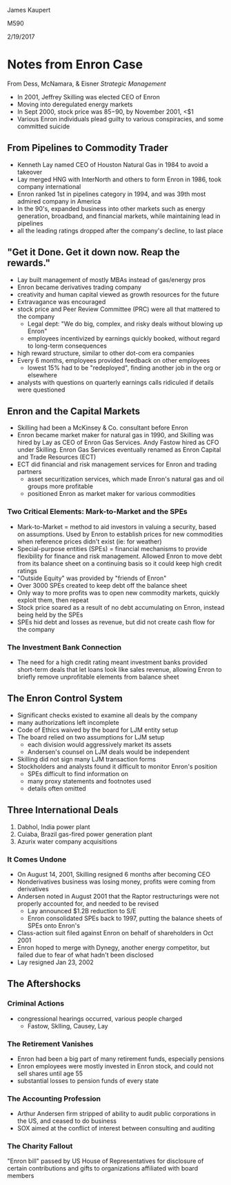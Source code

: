 James Kaupert

M590

2/19/2017

# Notes from Enron Case #
From Dess, McNamara, & Eisner *Strategic Management*

- In 2001, Jeffrey Skilling was elected CEO of Enron
- Moving into deregulated energy markets
- In Sept 2000, stock price was $85-$90, by November 2001, <$1
- Various Enron individuals plead guilty to various conspiracies, and some
committed suicide

## From Pipelines to Commodity Trader ##
- Kenneth Lay named CEO of Houston Natural Gas in 1984 to avoid a takeover
- Lay merged HNG with InterNorth and others to form Enron in 1986, took company
international
- Enron ranked 1st in pipelines category in 1994, and was 39th most admired
company in America
- In the 90's, expanded business into other markets such as energy generation,
broadband, and financial markets, while maintaining lead in pipelines
- all the leading ratings dropped after the company's decline, to last place

## "Get it Done. Get it down now. Reap the rewards." ##
- Lay built management of mostly MBAs instead of gas/energy pros
- Enron became derivatives trading company
- creativity and human capital viewed as growth resources for the future
- Extravagance was encouraged
- stock price and Peer Review Committee (PRC) were all that mattered to the
company
  - Legal dept: "We do big, complex, and risky deals without blowing up Enron"
  - employees incentivized by earnings quickly booked, without regard to
  long-term consequences
- high reward structure, similar to other dot-com era companies
- Every 6 months, employees provided feedback on other employees
  - lowest 15% had to be "redeployed", finding another job in the org or
  elsewhere
- analysts with questions on quarterly earnings calls ridiculed if details were
questioned

## Enron and the Capital Markets ##
- Skilling had been a McKinsey & Co. consultant before Enron
- Enron became market maker for natural gas in 1990, and Skilling was hired by
Lay as CEO of Enron Gas Services.  Andy Fastow hired as CFO under Skilling.
Enron Gas Services eventually renamed as Enron Capital and Trade Resources (ECT)
- ECT did financial and risk management services for Enron and trading partners
  - asset securitization services, which made Enron's natural gas and oil
  groups more profitable
  - positioned Enron as market maker for various commodities

### Two Critical Elements: Mark-to-Market and the SPEs ###
- Mark-to-Market = method to aid investors in valuing a security, based on
assumptions.  Used by Enron to establish prices for new commodities when
reference prices didn't exist (ie: for weather)
- Special-purpose entities (SPEs) = financial mechanisms to provide flexibility
for finance and risk management.  Allowed Enron to move debt from its balance
sheet on a continuing basis so it could keep high credit ratings
- "Outside Equity" was provided by "friends of Enron"
- Over 3000 SPEs created to keep debt off the balance sheet
- Only way to more profits was to open new commodity markets, quickly exploit
them, then repeat
- Stock price soared as a result of no debt accumulating on Enron, instead
being held by the SPEs
- SPEs hid debt and losses as revenue, but did not create cash flow for the
company

### The Investment Bank Connection ###
- The need for a high credit rating meant investment banks provided short-term
deals that let loans look like sales revenue, allowing Enron to briefly remove
unprofitable elements from balance sheet

## The Enron Control System ##
- Significant checks existed to examine all deals by the company
- many authorizations left incomplete
- Code of Ethics waived by the board for LJM entity setup
- The board relied on two assumptions for LJM setup
  - each division would aggressively market its assets
  - Andersen's counsel on LJM deals would be independent
- Skilling did not sign many LJM transaction forms
- Stockholders and analysts found it difficult to monitor Enron's position
  - SPEs difficult to find information on
  - many proxy statements and footnotes used
  - details often omitted

## Three International Deals ##
1. Dabhol, India power plant
2. Cuiaba, Brazil gas-fired power generation plant
3. Azurix water company acquisitions

### It Comes Undone ###
- On August 14, 2001, Skilling resigned 6 months after becoming CEO
- Nonderivatives business was losing money, profits were coming from derivatives
- Andersen noted in August 2001 that the Raptor restructurings were not properly
accounted for, and needed to be revised
  - Lay announced $1.2B reduction to S/E
  - Enron consolidated SPEs back to 1997, putting the balance sheets of SPEs
  onto Enron's
- Class-action suit filed against Enron on behalf of shareholders in Oct 2001
- Enron hoped to merge with Dynegy, another energy competitor, but failed
due to fear of what hadn't been disclosed
- Lay resigned Jan 23, 2002

## The Aftershocks ##

### Criminal Actions ###
- congressional hearings occurred, various people charged
  - Fastow, Sklling, Causey, Lay

### The Retirement Vanishes ###
- Enron had been a big part of many retirement funds, especially pensions
- Enron employees were mostly invested in Enron stock, and could not sell
shares until age 55
- substantial losses to pension funds of every state

### The Accounting Profession ###
- Arthur Andersen firm stripped of ability to audit public corporations in the
US, and ceased to do business
- SOX aimed at the conflict of interest between consulting and auditing

### The Charity Fallout ###
"Enron bill" passed by US House of Representatives for disclosure of certain
contributions and gifts to organizations affiliated with board members
